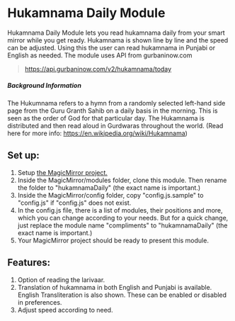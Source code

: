 # Hukamnama Daily Module

Hukamnama Daily Module lets you read hukamnama daily from your smart mirror while you get ready. Hukamnama is shown line by line and the speed can be adjusted. Using this the user can read hukamnama in Punjabi or English as needed. The module uses API from gurbaninow.com 
>https://api.gurbaninow.com/v2/hukamnama/today

##### Background Information
The Hukumnama refers to a hymn from a randomly selected left-hand side page from the Guru Granth Sahib on a daily basis in the morning. This is seen as the order of God for that particular day. The Hukamnama is distributed and then read aloud in Gurdwaras throughout the world. (Read here for more info: https://en.wikipedia.org/wiki/Hukamnama)


## Set up:

1. Setup [the MagicMirror project.](https://github.com/MichMich/MagicMirror)
1. Inside the MagicMirror/modules folder, clone this module. Then rename the folder to "hukamnamaDaily" (the exact name is important.)
1. Inside the MagicMirror/config folder, copy "config.js.sample" to "config.js" if "config.js" does not exist.
1. In the config.js file, there is a list of modules, their positions and more, which you can change according to your needs. But for a quick change, just replace the module name "compliments" to "hukamnamaDaily" (the exact name is important.)
1. Your MagicMirror project should be ready to present this module.


## Features:

1. Option of reading the larivaar.
1. Translation of hukamnama in both English and Punjabi is available. English Transliteration is also shown. These can be enabled or disabled in preferences.
1. Adjust speed according to need.
